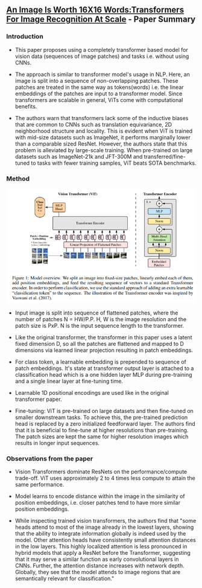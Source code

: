 ## [An Image Is Worth 16X16 Words:Transformers For Image Recognition At Scale](https://arxiv.org/pdf/2010.11929.pdf) - Paper Summary

### Introduction

- This paper proposes using a completely transformer based model for vision data (sequences of image patches) and tasks i.e. without using CNNs.

- The approach is similar to transformer model's usage in NLP. Here, an image is split into a sequence of non-overlapping patches. These patches are treated in the same way as tokens(words) i.e. the linear embeddings of the patches are input to a transformer model. Since transformers are scalable in general, ViTs come with computational benefits.

- The authors warn that transformers lack some of the inductive biases that are common to CNNs such as translation equivariance, 2D neighborhood structure and locality. This is evident when ViT is trained with mid-size datasets such as ImageNet, it performs marginally lower than a comparable sized ResNet. However, the authors state that this problem is alleviated by large-scale training. When pre-trained on large datasets such as ImageNet-21k and JFT-300M and transferred/fine-tuned to tasks with fewer training samples, ViT beats SOTA benchmarks.

### Method

<img src="../paperSummaries/vit1.PNG?raw=true"/>

- Input image is split into sequence of flattened patches, where the number of patches N = HW/P.P. H, W is the image resolution and the patch size is PxP. N is the input sequence length to the transformer. 

- Like the original transformer, the transformer in this paper uses a latent fixed dimension D, so all the patches are flattened and mapped to D dimensions via learned linear projection resulting in patch embeddings.

- For class token, a learnable embedding is prepended to sequence of patch embeddings. It's state at transformer output layer is attached to a classification head which is a one hidden layer MLP during pre-training and a single linear layer at fine-tuning time.

- Learnable 1D positional encodings are used like in the original transformer paper.

- Fine-tuning: ViT is pre-trained on large datasets and then fine-tuned on smaller downstream tasks. To achieve this, the pre-trained prediction head is replaced by a zero initialized feedforward layer. The authors find that it is beneficial to fine-tune at higher resolutions than pre-training. The patch sizes are kept the same for higher resolution images which results in longer input sequences.

### Observations from the paper

- Vision Transformers dominate ResNets on the performance/compute trade-off. ViT uses approximately 2 to 4 times less compute to attain the same performance.

- Model learns to encode distance within the image in the similarity of position embeddings, i.e. closer patches tend to have more similar position embeddings.

- While inspecting trained vision transformers, the authors find that "some heads attend to most of the image already in the lowest layers, showing that the ability to integrate information globally is indeed used by the model. Other attention heads have consistently small attention distances in the low layers. This highly localized attention is less pronounced in hybrid models that apply a ResNet before the Transformer, suggesting that it may serve a similar function as early convolutional layers in CNNs. Further, the attention distance increases with network depth. Globally, they see that the model attends to image regions that are semantically relevant for classification."

